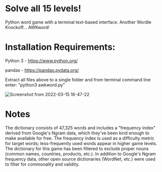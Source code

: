 # Solve all 15 levels!
Python word game with a terminal text-based interface.  Another Wordle Knockoff... AWKword!

# Installation Requirements:
Python 3 - https://www.python.org/

pandas - https://pandas.pydata.org/

Extract all files above to a single folder and from terminal command line enter:  "python3 awkword.py"

![Screenshot from 2022-03-15 16-47-22](https://user-images.githubusercontent.com/101674931/158484934-eb48f7c7-fb89-4212-ab2a-726753c9a542.png)

# Notes

The dictionary consists of 47,325 words and includes a "frequency index" derived from Google's Ngram data, which they've been kind enough to make available for free.  The frequency index is used as a difficulty metric for target words; less-frequently used words appear in higher game levels.  The dictionary for this game has been filtered to exclude proper nouns (common names, countries, products, etc.).  In addition to Google's Ngram frequency data, other open source dictionaries (WordNet, etc.) were used to filter for commonality and validity.
